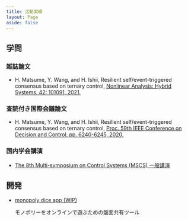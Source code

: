 ```yaml
---
title: 活動実績
layout: Page
aside: false
---
```


## 学問

### 雑誌論文

- H. Matsume, Y. Wang, and H. Ishii, Resilient self/event-triggered consensus based on ternary control, [Nonlinear Analysis: Hybrid Systems, 42: 101091, 2021.](https://www.sciencedirect.com/science/article/abs/pii/S1751570X21000819)

### 査読付き国際会議論文

- H. Matsume, Y. Wang, and H. Ishii, Resilient self/event-triggered consensus based on ternary control, [Proc. 59th IEEE Conference on Decision and Control, pp. 6240-6245, 2020.](https://ieeexplore.ieee.org/document/9304448)

### 国内学会講演

- [The 8th Multi-symposium on Control Systems (MSCS) 一般講演](http://mscs2021.sice-ctrl.jp/)

## 開発

- [monopoly dice app (WIP)](https://mnpl-app.mat2.net/)
  
  モノポリーをオンラインで遊ぶための盤面共有ツール
